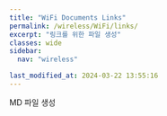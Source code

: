 ```yaml
---
title: "WiFi Documents Links"
permalink: /wireless/WiFi/links/
excerpt: "링크를 위한 파일 생성"
classes: wide
sidebar:
  nav: "wireless"

last_modified_at: 2024-03-22 13:55:16
---
```


MD 파일 생성
